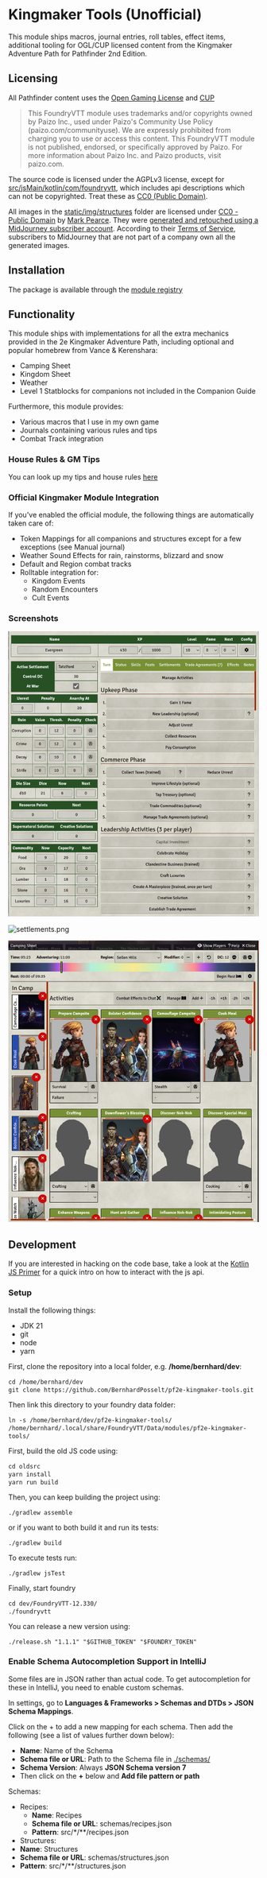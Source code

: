 # Kingmaker Tools (Unofficial)

This module ships macros, journal entries, roll tables, effect items, additional tooling for OGL/CUP licensed content
from the Kingmaker Adventure Path for Pathfinder 2nd Edition.

## Licensing

All Pathfinder content uses the [Open Gaming License](./OpenGameLicense.md) and [CUP](https://paizo.com/community/communityuse)

> This FoundryVTT module uses trademarks and/or copyrights owned by Paizo Inc., used under Paizo's Community Use
> Policy (paizo.com/communityuse). We are expressly prohibited from charging you to use or access this content. This
> FoundryVTT module is not published, endorsed, or specifically approved by Paizo. For more information about Paizo Inc.
> and Paizo products, visit paizo.com.

The source code is licensed under the AGPLv3 license, except for [src/jsMain/kotlin/com/foundryvtt](./src/jsMain/kotlin/com/foundryvtt), which includes api descriptions which can not be copyrighted. Treat these as [CC0 (Public Domain)](./src/jsMain/kotlin/com/foundryvtt/LICENSE).

All images in the [static/img/structures](static/img/structures) folder are licensed under [CC0 - Public Domain](https://creativecommons.org/publicdomain/zero/1.0/) by [Mark Pearce](https://github.com/MarkPearce). They were [generated and retouched using a MidJourney subscriber account](https://github.com/BernhardPosselt/pf2e-kingmaker-tools/issues/76). According to their [Terms of Service](https://docs.midjourney.com/docs/terms-of-service), subscribers to MidJourney that are not part of a company own all the generated images.

## Installation

The package is available through the [module registry](https://foundryvtt.com/packages/pf2e-kingmaker-tools)


## Functionality

This module ships with implementations for all the extra mechanics provided in the 2e Kingmaker Adventure Path, including optional and popular homebrew from Vance & Kerenshara:

* Camping Sheet
* Kingdom Sheet
* Weather
* Level 1 Statblocks for companions not included in the Companion Guide

Furthermore, this module provides:

* Various macros that I use in my own game
* Journals containing various rules and tips
* Combat Track integration

### House Rules & GM Tips

You can look up my tips and house rules [here](./docs/house-rules.md)

### Official Kingmaker Module Integration

If you've enabled the official module, the following things are automatically taken care of:

* Token Mappings for all companions and structures except for a few exceptions (see Manual journal)
* Weather Sound Effects for rain, rainstorms, blizzard and snow
* Default and Region combat tracks
* Rolltable integration for:
    * Kingdom Events
    * Random Encounters
    * Cult Events

### Screenshots

![kingdom-sheet.png](./docs/images/kingdom-sheet.png)

![settlements.png](./docs/images/settlements.png)

![camping-sheet-1.png](./docs/images/camping-sheet-1.png)

## Development

If you are interested in hacking on the code base, take a look at the [Kotlin JS Primer](./docs/Kotlin%20JS%20Primer.md) for a quick intro on how to interact with the js api.

### Setup

Install the following things:

* JDK 21
* git
* node
* yarn

First, clone the repository into a local folder, e.g. **/home/bernhard/dev**:

    cd /home/bernhard/dev
    git clone https://github.com/BernhardPosselt/pf2e-kingmaker-tools.git 

Then link this directory to your foundry data folder:

    ln -s /home/bernhard/dev/pf2e-kingmaker-tools/ /home/bernhard/.local/share/FoundryVTT/Data/modules/pf2e-kingmaker-tools/

First, build the old JS code using:

    cd oldsrc
    yarn install
    yarn run build

Then, you can keep building the project using:

    ./gradlew assemble

or if you want to both build it and run its tests:

    ./gradlew build

To execute tests run:

    ./gradlew jsTest

Finally, start foundry

    cd dev/FoundryVTT-12.330/
    ./foundryvtt

You can release a new version using:

    ./release.sh "1.1.1" "$GITHUB_TOKEN" "$FOUNDRY_TOKEN"

### Enable Schema Autocompletion Support in IntelliJ

Some files are in JSON rather than actual code. To get autocompletion for these in IntelliJ, you need to enable custom schemas.

In settings, go to **Languages & Frameworks > Schemas and DTDs > JSON Schema Mappings**.

Click on the + to add a new mapping for each schema. Then add the following (see a list of values further down below):

* **Name**: Name of the Schema
* **Schema file or URL**: Path to the Schema file in [./schemas/](./schemas/)
* **Schema Version**: Always **JSON Schema version 7**
* Then click on the **+** below and **Add file pattern or path** 
 
Schemas:

* Recipes:
  * **Name**: Recipes
  * **Schema file or URL**: schemas/recipes.json
  * **Pattern**: src/\*/\*\*/recipes.json
* Structures:
* **Name**: Structures
* **Schema file or URL**: schemas/structures.json
* **Pattern**: src/\*/\*\*/structures.json